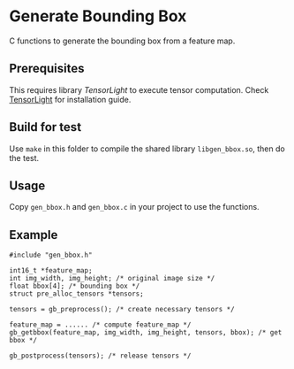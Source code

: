 # Generate Bounding Box

C functions to generate the bounding box from a feature map.

## Prerequisites
This requires library *TensorLight* to execute tensor computation.
Check [TensorLight](https://github.com/zhaozhixu/TensorLight) for installation guide.

## Build for test
Use `make` in this folder to compile the shared library `libgen_bbox.so`,
then do the test.

## Usage
Copy `gen_bbox.h` and `gen_bbox.c` in your project to use the functions.

## Example
```
#include "gen_bbox.h"

int16_t *feature_map;
int img_width, img_height; /* original image size */
float bbox[4]; /* bounding box */
struct pre_alloc_tensors *tensors;

tensors = gb_preprocess(); /* create necessary tensors */

feature_map = ...... /* compute feature_map */
gb_getbbox(feature_map, img_width, img_height, tensors, bbox); /* get bbox */

gb_postprocess(tensors); /* release tensors */

```
